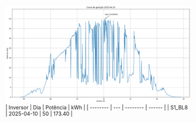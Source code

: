 ![My Image](10_04_2025-S1_BL8.png)
| Inversor | Dia | Potência | kWh    |
| -------- | --- | -------- | ------ |
| S1_BL8       | 2025-04-10  | 50       | 173.40 |
